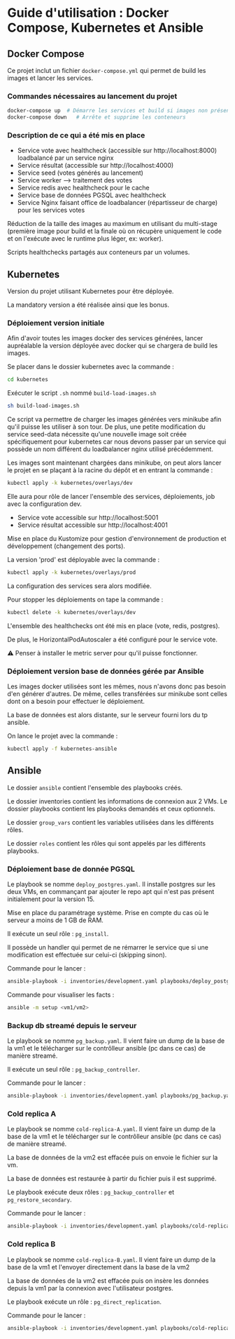# Guide d'utilisation : Docker Compose, Kubernetes et Ansible

## Docker Compose

Ce projet inclut un fichier `docker-compose.yml` qui permet de build les images et lancer les services.

### Commandes nécessaires au lancement du projet

```bash
docker-compose up  # Démarre les services et build si images non présentes
docker-compose down   # Arrête et supprime les conteneurs
```

### Description de ce qui a été mis en place

- Service vote avec healthcheck (accessible sur http://localhost:8000) loadbalancé par un service nginx
- Service résultat (accessible sur http://localhost:4000)
- Service seed (votes générés au lancement)
- Service worker --> traitement des votes
- Service redis avec healthcheck pour le cache
- Service base de données PGSQL avec healthcheck
- Service Nginx faisant office de loadbalancer (répartisseur de charge) pour les services votes

Réduction de la taille des images au maximum en utilisant du multi-stage (première image pour build et la finale où on récupère uniquement le code et on l'exécute avec le runtime plus léger, ex: worker).

Scripts healthchecks partagés aux conteneurs par un volumes.

## Kubernetes

Version du projet utilisant Kubernetes pour être déployée.

La mandatory version a été réalisée ainsi que les bonus.

### Déploiement version initiale

Afin d'avoir toutes les images docker des services générées, lancer aupréalable la version déployée avec docker qui se chargera de build les images.

Se placer dans le dossier kubernetes avec la commande :

```bash
cd kubernetes
```

Exécuter le script `.sh` nommé `build-load-images.sh`

```bash
sh build-load-images.sh
```

Ce script va permettre de charger les images générées vers minikube afin qu'il puisse les utiliser à son tour. De plus, une petite modification du service seed-data nécessite qu'une nouvelle image soit créée spécifiquement pour kubernetes car nous devons passer par un service qui possède un nom différent du loadbalancer nginx utilisé précédemment.

Les images sont maintenant chargées dans minikube, on peut alors lancer le projet en se plaçant à la racine du dépôt et en entrant la commande :

```bash
kubectl apply -k kubernetes/overlays/dev
```

Elle aura pour rôle de lancer l'ensemble des services, déploiements, job avec la configuration dev.

- Service vote accessible sur http://localhost:5001
- Service résultat accessible sur http://localhost:4001

Mise en place du Kustomize pour gestion d'environnement de production et développement (changement des ports).

La version 'prod' est déployable avec la commande :

```bash
kubectl apply -k kubernetes/overlays/prod
```

La configuration des services sera alors modifiée.

Pour stopper les déploiements on tape la commande :

```bash
kubectl delete -k kubernetes/overlays/dev
```

L'ensemble des healthchecks ont été mis en place (vote, redis, postgres).

De plus, le HorizontalPodAutoscaler a été configuré pour le service vote.

⚠️ Penser à installer le metric server pour qu'il puisse fonctionner.

### Déploiement version base de données gérée par Ansible

Les images docker utilisées sont les mêmes, nous n'avons donc pas besoin d'en générer d'autres. De même, celles transférées sur minikube sont celles dont on a besoin pour effectuer le déploiement.

La base de données est alors distante, sur le serveur fourni lors du tp ansible.

On lance le projet avec la commande :

```bash
kubectl apply -f kubernetes-ansible
```

## Ansible

Le dossier `ansible` contient l'ensemble des playbooks créés.

Le dossier inventories contient les informations de connexion aux 2 VMs. Le dossier playbooks contient les playbooks demandés et ceux optionnels.

Le dossier `group_vars` contient les variables utilisées dans les différents rôles.

Le dossier `roles` contient les rôles qui sont appelés par les différents playbooks.

### Déploiement base de donnée PGSQL

Le playbook se nomme `deploy_postgres.yaml`. Il installe postgres sur les deux VMs, en commançant par ajouter le repo apt qui n'est pas présent initialement pour la version 15.

Mise en place du paramétrage système.
Prise en compte du cas où le serveur a moins de 1 GB de RAM.

Il exécute un seul rôle : `pg_install`.

Il possède un handler qui permet de ne rémarrer le service que si une modification est effectuée sur celui-ci (skipping sinon).

Commande pour le lancer :

```bash
ansible-playbook -i inventories/development.yaml playbooks/deploy_postgres.yaml
```

Commande pour visualiser les facts :

```bash
ansible -m setup <vm1/vm2>
```

### Backup db streamé depuis le serveur

Le playbook se nomme `pg_backup.yaml`. Il vient faire un dump de la base de la vm1 et le télécharger sur le contrôlleur ansible (pc dans ce cas) de manière streamé.

Il exécute un seul rôle : `pg_backup_controller`.

Commande pour le lancer :

```bash
ansible-playbook -i inventories/development.yaml playbooks/pg_backup.yaml
```

### Cold replica A

Le playbook se nomme `cold-replica-A.yaml`. Il vient faire un dump de la base de la vm1 et le télécharger sur le contrôlleur ansible (pc dans ce cas) de manière streamé.

La base de données de la vm2 est effacée puis on envoie le fichier sur la vm.

La base de données est restaurée à partir du fichier puis il est supprimé.

Le playbook exécute deux rôles : `pg_backup_controller` et `pg_restore_secondary`.

Commande pour le lancer :

```bash
ansible-playbook -i inventories/development.yaml playbooks/cold-replica-A.yaml
```

### Cold replica B

Le playbook se nomme `cold-replica-B.yaml`. Il vient faire un dump de la base de la vm1 et l'envoyer directement dans la base de la vm2

La base de données de la vm2 est effacée puis on insère les données depuis la vm1 par la connexion avec l'utilisateur postgres.

Le playbook exécute un rôle : `pg_direct_replication`.

Commande pour le lancer :

```bash
ansible-playbook -i inventories/development.yaml playbooks/cold-replica-B.yaml
```